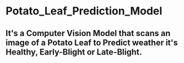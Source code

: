 # Potato_Leaf_Prediction_Model

## It's a Computer Vision Model that scans an image of a Potato Leaf to Predict weather it's Healthy, Early-Blight or Late-Blight.

